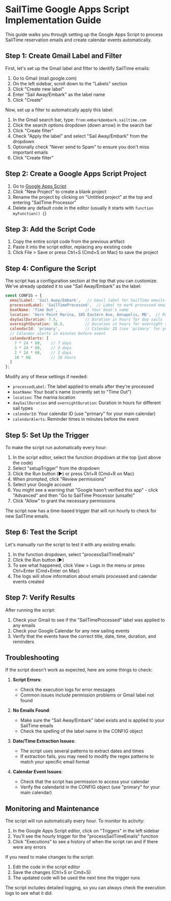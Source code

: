 # SailTime Google Apps Script Implementation Guide

This guide walks you through setting up the Google Apps Script to process SailTime reservation emails and create calendar events automatically.

## Step 1: Create Gmail Label and Filter

First, let's set up the Gmail label and filter to identify SailTime emails:

1. Go to Gmail (mail.google.com)
2. On the left sidebar, scroll down to the "Labels" section
3. Click "Create new label"
4. Enter "Sail Away/Embark" as the label name
5. Click "Create"

Now, set up a filter to automatically apply this label:

1. In the Gmail search bar, type: `from:embark@embark.sailtime.com`
2. Click the search options dropdown (down arrow) in the search bar
3. Click "Create filter"
4. Check "Apply the label" and select "Sail Away/Embark" from the dropdown
5. Optionally check "Never send to Spam" to ensure you don't miss important emails
6. Click "Create filter"

## Step 2: Create a Google Apps Script Project

1. Go to [Google Apps Script](https://script.google.com)
2. Click "New Project" to create a blank project
3. Rename the project by clicking on "Untitled project" at the top and entering "SailTime Processor"
4. Delete any default code in the editor (usually it starts with `function myFunction() {`)

## Step 3: Add the Script Code

1. Copy the entire script code from the previous artifact
2. Paste it into the script editor, replacing any existing code
3. Click File > Save or press Ctrl+S (Cmd+S on Mac) to save the project

## Step 4: Configure the Script

The script has a configuration section at the top that you can customize. We've already updated it to use "Sail Away/Embark" as the label:

```javascript
const CONFIG = {
  emailLabel: 'Sail Away/Embark',   // Gmail label for SailTime emails
  processedLabel: 'SailTimeProcessed',  // Label to mark processed emails
  boatName: 'Time Out',            // Your boat's name
  location: 'Horn Point Marina, 105 Eastern Ave, Annapolis, MD',  // Marina location
  daySailDuration: 7.5,            // Duration in hours for day sails
  overnightDuration: 16.5,         // Duration in hours for overnight sails
  calendarId: 'primary',           // Calendar ID (use 'primary' for your main calendar)
  // Calendar alerts in minutes before event
  calendarAlerts: [
    7 * 24 * 60,    // 7 days
    3 * 24 * 60,    // 3 days
    2 * 24 * 60,    // 2 days
    18 * 60         // 18 hours
  ]
};
```

Modify any of these settings if needed:
- `processedLabel`: The label applied to emails after they're processed
- `boatName`: Your boat's name (currently set to "Time Out")
- `location`: The marina location
- `daySailDuration` and `overnightDuration`: Duration in hours for different sail types
- `calendarId`: Your calendar ID (use "primary" for your main calendar)
- `calendarAlerts`: Reminder times in minutes before the event

## Step 5: Set Up the Trigger

To make the script run automatically every hour:

1. In the script editor, select the function dropdown at the top (just above the code)
2. Select "setupTrigger" from the dropdown
3. Click the Run button (▶️) or press Ctrl+R (Cmd+R on Mac)
4. When prompted, click "Review permissions"
5. Select your Google account
6. You might see a warning that "Google hasn't verified this app" - click "Advanced" and then "Go to SailTime Processor (unsafe)"
7. Click "Allow" to grant the necessary permissions

The script now has a time-based trigger that will run hourly to check for new SailTime emails.

## Step 6: Test the Script

Let's manually run the script to test it with any existing emails:

1. In the function dropdown, select "processSailTimeEmails"
2. Click the Run button (▶️)
3. To see what happened, click View > Logs in the menu or press Ctrl+Enter (Cmd+Enter on Mac)
4. The logs will show information about emails processed and calendar events created

## Step 7: Verify Results

After running the script:

1. Check your Gmail to see if the "SailTimeProcessed" label was applied to any emails
2. Check your Google Calendar for any new sailing events
3. Verify that the events have the correct title, date, time, duration, and reminders

## Troubleshooting

If the script doesn't work as expected, here are some things to check:

1. **Script Errors**: 
   - Check the execution logs for error messages
   - Common issues include permission problems or Gmail label not found

2. **No Emails Found**:
   - Make sure the "Sail Away/Embark" label exists and is applied to your SailTime emails
   - Check the spelling of the label name in the CONFIG object

3. **Date/Time Extraction Issues**:
   - The script uses several patterns to extract dates and times
   - If extraction fails, you may need to modify the regex patterns to match your specific email format

4. **Calendar Event Issues**:
   - Check that the script has permission to access your calendar
   - Verify the calendarId in the CONFIG object (use "primary" for your main calendar)

## Monitoring and Maintenance

The script will run automatically every hour. To monitor its activity:

1. In the Google Apps Script editor, click on "Triggers" in the left sidebar
2. You'll see the hourly trigger for the "processSailTimeEmails" function
3. Click "Executions" to see a history of when the script ran and if there were any errors

If you need to make changes to the script:

1. Edit the code in the script editor
2. Save the changes (Ctrl+S or Cmd+S)
3. The updated code will be used the next time the trigger runs

The script includes detailed logging, so you can always check the execution logs to see what it did.